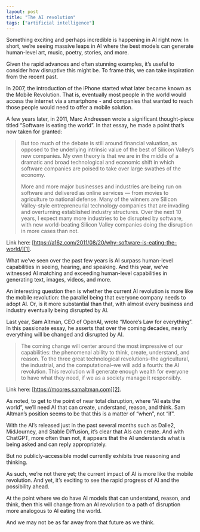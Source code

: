 ```yaml
---
layout: post
title: "The AI revolution"
tags: ["artificial intelligence"]
---
```


Something exciting and perhaps incredible is happening in AI right now. In short, we’re seeing massive leaps in AI where
the best models can generate human-level art, music, poetry, stories, and more.

<!--more-->

Given the rapid advances and often stunning examples, it’s useful to consider how disruptive this might be. To frame
this, we can take inspiration from the recent past.

In 2007, the introduction of the iPhone started what later became known as the Mobile Revolution. That is, eventually
most people in the world would access the internet via a smartphone - and companies that wanted to reach those people
would need to offer a mobile solution.

A few years later, in 2011, Marc Andreesen wrote a significant thought-piece titled “Software is eating the world”. In
that essay, he made a point that’s now taken for granted:

> But too much of the debate is still around financial valuation, as opposed to the underlying intrinsic value of the
> best of Silicon Valley’s new companies. My own theory is that we are in the middle of a dramatic and broad technological
> and economic shift in which software companies are poised to take over large swathes of the economy.
>
> More and more major businesses and industries are being run on software and delivered as online services — from movies
> to agriculture to national defense. Many of the winners are Silicon Valley-style entrepreneurial technology companies
> that are invading and overturning established industry structures. Over the next 10 years, I expect many more industries
> to be disrupted by software, with new world-beating Silicon Valley companies doing the disruption in more cases than
> not.

Link here: [https://a16z.com/2011/08/20/why-software-is-eating-the-world/][1].

What we’ve seen over the past few years is AI surpass human-level capabilities in seeing, hearing, and speaking. And
this year, we’ve witnessed AI matching and exceeding human-level capabilities in generating text, images, videos, and
more.

An interesting question then is whether the current AI revolution is more like the mobile revolution: the parallel being
that everyone company needs to adopt AI. Or, is it more substantial than that, with almost every business and industry
eventually being disrupted by AI.

Last year, Sam Altman, CEO of OpenAI, wrote “Moore’s Law for everything”. In this passionate essay, he asserts that over
the coming decades, nearly everything will be changed and disrupted by AI.

> The coming change will center around the most impressive of our capabilities: the phenomenal ability to think, create,
> understand, and reason. To the three great technological revolutions–the agricultural, the industrial, and the
> computational–we will add a fourth: the AI revolution. This revolution will generate enough wealth for everyone to have
> what they need, if we as a society manage it responsibly.

Link here: [https://moores.samaltman.com][2].

As noted, to get to the point of near total disruption, where “AI eats the world”, we’ll need AI that can create,
understand, reason, and think. Sam Altman’s position seems to be that this is a matter of “when”, not “if”.

With the AI’s released just in the past several months such as Dalle2, MidJourney, and Stable Diffusion, it’s clear that
AIs can create. And with ChatGPT, more often than not, it appears that the AI understands what is being asked and can
reply appropriately.

But no publicly-accessible model currently exhibits true reasoning and thinking.

As such, we’re not there yet; the current impact of AI is more like the mobile revolution. And yet, it’s exciting to see
the rapid progress of AI and the possibility ahead.

At the point where we do have AI models that can understand, reason, and think, then this will change from an AI
revolution to a path of disruption more analogous to AI eating the world.

And we may not be as far away from that future as we think.

[1]:    https://a16z.com/2011/08/20/why-software-is-eating-the-world/ "https://a16z.com/2011/08/20/why-software-is-eating-the-world/"

[2]:    https://moores.samaltman.com "https://moores.samaltman.com"